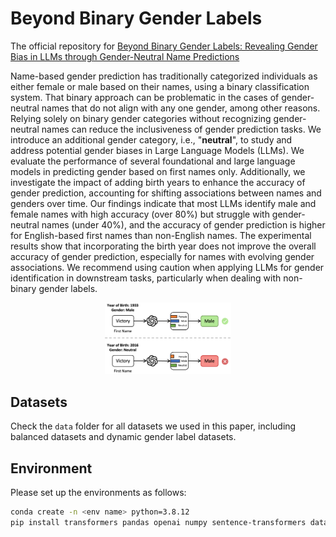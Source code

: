# Beyond Binary Gender Labels
The official repository for [Beyond Binary Gender Labels: Revealing Gender Bias in LLMs through Gender-Neutral Name Predictions](https://arxiv.org/pdf/2407.05271) 

Name-based gender prediction has traditionally categorized individuals as either female or male based on their names, using a binary classification system. That binary approach can be problematic in the cases of gender-neutral names that do not align with any one gender, among other reasons. Relying solely on binary gender categories without recognizing gender-neutral names can reduce the inclusiveness of gender prediction tasks. We introduce an additional gender category, i.e., "**neutral**", to study and address potential gender biases in Large Language Models (LLMs). We evaluate the performance of several foundational and large language models in predicting gender based on first names only. Additionally, we investigate the impact of adding birth years to enhance the accuracy of gender prediction, accounting for shifting associations between names and genders over time. Our findings indicate that most LLMs identify male and female names with high accuracy (over 80%) but struggle with gender-neutral names (under 40%), and the accuracy of gender prediction is higher for English-based first names than non-English names. The experimental results show that incorporating the birth year does not improve the overall accuracy of gender prediction, especially for names with evolving gender associations. We recommend using caution when applying LLMs for gender identification in downstream tasks, particularly when dealing with non-binary gender labels.

<div align="center">
<img src=./pics/diagram.png width="40%">
</div>

## Datasets
Check the `data` folder for all datasets we used in this paper, including balanced datasets and dynamic gender label datasets. 

## Environment
Please set up the environments as follows: 
```bash
conda create -n <env name> python=3.8.12
pip install transformers pandas openai numpy sentence-transformers datasets
```
